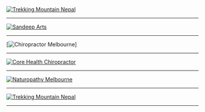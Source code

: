 
[![Trekking Mountain Nepal](https://trekkingmountainnepal.com/wp-content/uploads/2017/06/cropped-1-1-100x87.png)](https://trekkingmountainnepal.com/) 


___

[![Sandeep Arts](http://sandeeparts.com/wp-content/uploads/2019/05/2.jpg)](http://sandeeparts.com/)



___
[![Chiropractor Melbourne](https://chiropractormelbourne.com.au/wp-content/uploads/2018/04/chiro-logo.png)]


___

[![Core Health Chiropractor](https://corehealthchiropractic.com.au/wp-content/uploads/2013/05/noosa-chiropractic-logo1.png)](https://corehealthchiropractic.com.au/)


___

[![Naturopathy Melbourne](https://naturopathy-melbourne.com.au/wp-content/uploads/2018/07/Naturopathy-Melbourne-logo.png)](https://naturopathy-melbourne.com.au/)



___

[![Trekking Mountain Nepal](https://www.weddingdancelessons.com.au/wp-content/themes/Wedding-Dance/images/logo_8.png)](https://www.weddingdancelessons.com.au/)

___
